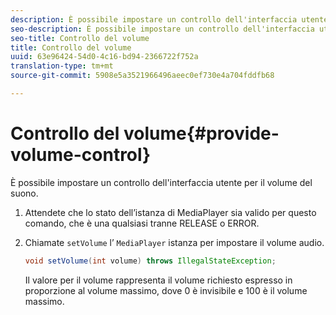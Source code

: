 ```yaml
---
description: È possibile impostare un controllo dell'interfaccia utente per il volume del suono.
seo-description: È possibile impostare un controllo dell'interfaccia utente per il volume del suono.
seo-title: Controllo del volume
title: Controllo del volume
uuid: 63e96424-54d0-4c16-bd94-2366722f752a
translation-type: tm+mt
source-git-commit: 5908e5a3521966496aeec0ef730e4a704fddfb68

---
```



# Controllo del volume{#provide-volume-control}

È possibile impostare un controllo dell&#39;interfaccia utente per il volume del suono.

1. Attendete che lo stato dell’istanza di MediaPlayer sia valido per questo comando, che è una qualsiasi tranne RELEASE o ERROR.
1. Chiamate `setVolume` l’ `MediaPlayer` istanza per impostare il volume audio.

   ```java
   void setVolume(int volume) throws IllegalStateException;
   ```

   Il valore per il volume rappresenta il volume richiesto espresso in proporzione al volume massimo, dove 0 è invisibile e 100 è il volume massimo.

